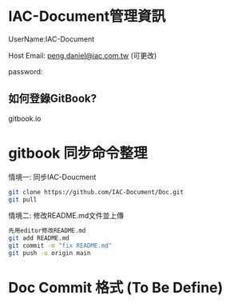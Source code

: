 # IAC-Document管理資訊

UserName:IAC-Document

Host Email: peng.daniel@iac.com.tw (可更改)

password:

## 如何登錄GitBook?
gitbook.io



# gitbook 同步命令整理

情境一: 同步IAC-Doucment
```Bash
git clone https://github.com/IAC-Document/Doc.git
git pull
```

情境二: 修改README.md文件並上傳
```Bash
先用editor修改README.md
git add README.md
git commit -m "fix README.md"
git push -u origin main
```


# Doc Commit 格式 (To Be Define)
